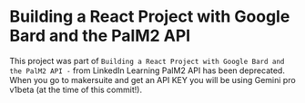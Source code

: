 #  Building a React Project with Google Bard and the PalM2 API 
This project was part of ` Building a React Project with Google Bard and the PalM2 API - ` from LinkedIn Learning
PalM2 API has been deprecated. When you go to makersuite and get an API KEY you will be using Gemini pro v1beta (at the time of this commit!).


